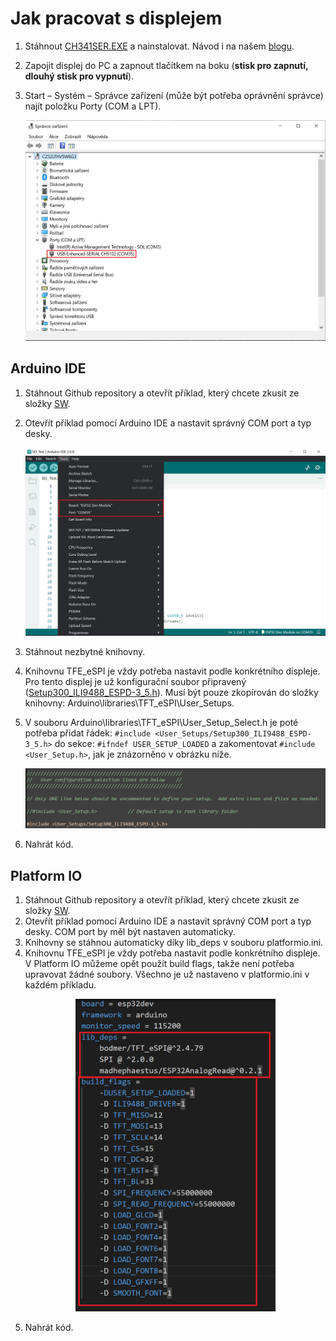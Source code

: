 # Jak pracovat s displejem

1. Stáhnout [CH341SER.EXE](http://www.wch-ic.com/search?q=CH340&t=downloads) a nainstalovat. Návod i na našem [blogu](https://blog.laskakit.cz/instalace-ovladace-prevodniku-usb-na-uart-ch340/).

2. Zapojit displej do PC a zapnout tlačítkem na boku (**stisk pro zapnutí, dlouhý stisk pro vypnutí**).

3. Start – Systém – Správce zařízení (může být potřeba oprávnění správce) najít položku Porty (COM a LPT).

    ![COM_port](../img/COM_port.jpg)

## Arduino IDE
1. Stáhnout Github repository a otevřít příklad, který chcete zkusit ze složky [SW](../SW).
2. Otevřít příklad pomocí Arduino IDE a nastavit správný COM port a typ desky.
   
    ![ArduinoIDE_set](../img/ArduinoIDE_set.png)

3. Stáhnout nezbytné knihovny.
4. Knihovnu TFE_eSPI je vždy potřeba nastavit podle konkrétního displeje. Pro tento displej je už konfigurační soubor připravený ([Setup300_ILI9488_ESPD-3_5.h](Setup300_ILI9488_ESPD-3_5.h)).
Musí být pouze zkopírován do složky knihovny: Arduino\libraries\TFT_eSPI\User_Setups.
5. V souboru Arduino\libraries\TFT_eSPI\User_Setup_Select.h je poté potřeba přidat řádek: `#include <User_Setups/Setup300_ILI9488_ESPD-3_5.h>` do sekce: `#ifndef USER_SETUP_LOADED` a zakomentovat `#include <User_Setup.h>`, jak je znázorněno v obrázku níže.
   
   ![User_setup](../img/User_setup.png)

6. Nahrát kód.
## Platform IO
1. Stáhnout Github repository a otevřít příklad, který chcete zkusit ze složky [SW](../SW).
2. Otevřít příklad pomocí Arduino IDE a nastavit správný COM port a typ desky. COM port by měl být nastaven automaticky.
3. Knihovny se stáhnou automaticky díky lib_deps v souboru platformio.ini.
4. Knihovnu TFE_eSPI je vždy potřeba nastavit podle konkrétního displeje. V Platform IO můžeme opět použít build flags, takže není potřeba upravovat žádné soubory. Všechno je už nastaveno v platformio.ini v každém příkladu.
    <p align="center">
    <img src="../img/PlatformIO_set.png" height="500">
    </p>
5. Nahrát kód.